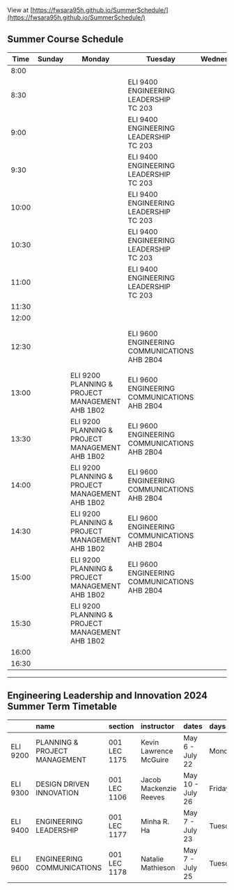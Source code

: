 
View at [https://fwsara95h.github.io/SummerSchedule/](https://fwsara95h.github.io/SummerSchedule/)


## Summer Course Schedule

| Time  | Sunday | Monday                          | Tuesday                                         | Wednesday | Thursday | Friday                                         | Saturday |
|-------|--------|---------------------------------|-------------------------------------------------|-----------|----------|------------------------------------------------|----------|
| 8:00  |        |                                 |                                                 |           |          |                                                |          |
| 8:30  |        |                                 | ELI 9400 ENGINEERING LEADERSHIP<br>TC 203       |           |          |                                                |          |
| 9:00  |        |                                 | ELI 9400 ENGINEERING LEADERSHIP<br>TC 203       |           |          |                                                |          |
| 9:30  |        |                                 | ELI 9400 ENGINEERING LEADERSHIP<br>TC 203       |           |          |                                                |          |
| 10:00 |        |                                 | ELI 9400 ENGINEERING LEADERSHIP<br>TC 203       |           |          |                                                |          |
| 10:30 |        |                                 | ELI 9400 ENGINEERING LEADERSHIP<br>TC 203       |           |          |                                                |          |
| 11:00 |        |                                 | ELI 9400 ENGINEERING LEADERSHIP<br>TC 203       |           |          |                                                |          |
| 11:30 |        |                                 |                                                 |           |          |                                                |          |
| 12:00 |        |                                 |                                                 |           |          |                                                |          |
| 12:30 |        |                                 | ELI 9600 ENGINEERING COMMUNICATIONS<br>AHB 2B04 |           |          | ELI 9300 DESIGN DRIVEN INNOVATION<br>AHB 2B04 |          |
| 13:00 |        | ELI 9200 PLANNING & PROJECT MANAGEMENT<br>AHB 1B02 | ELI 9600 ENGINEERING COMMUNICATIONS<br>AHB 2B04 |           |          | ELI 9300 DESIGN DRIVEN INNOVATION<br>AHB 2B04 |          |
| 13:30 |        | ELI 9200 PLANNING & PROJECT MANAGEMENT<br>AHB 1B02 | ELI 9600 ENGINEERING COMMUNICATIONS<br>AHB 2B04 |           |          | ELI 9300 DESIGN DRIVEN INNOVATION<br>AHB 2B04 |          |
| 14:00 |        | ELI 9200 PLANNING & PROJECT MANAGEMENT<br>AHB 1B02 | ELI 9600 ENGINEERING COMMUNICATIONS<br>AHB 2B04 |           |          | ELI 9300 DESIGN DRIVEN INNOVATION<br>AHB 2B04 |          |
| 14:30 |        | ELI 9200 PLANNING & PROJECT MANAGEMENT<br>AHB 1B02 | ELI 9600 ENGINEERING COMMUNICATIONS<br>AHB 2B04 |           |          | ELI 9300 DESIGN DRIVEN INNOVATION<br>AHB 2B04 |          |
| 15:00 |        | ELI 9200 PLANNING & PROJECT MANAGEMENT<br>AHB 1B02 | ELI 9600 ENGINEERING COMMUNICATIONS<br>AHB 2B04 |           |          | ELI 9300 DESIGN DRIVEN INNOVATION<br>AHB 2B04 |          |
| 15:30 |        | ELI 9200 PLANNING & PROJECT MANAGEMENT<br>AHB 1B02 |                                                 |           |          |                                                |          |
| 16:00 |        |                                 |                                                 |           |          |                                                |          |
| 16:30 |        |                                 |                                                 |           |          |                                                |          |

---

## Engineering Leadership and Innovation 2024 Summer Term Timetable

|          | name                          | section      | instructor             | dates            | days    |   start_time |   end_time | location   | color   |
|:---------|:------------------------------|:-------------|:-----------------------|:-----------------|:--------|-------------:|-----------:|:-----------|:--------|
| ELI 9200 | PLANNING & PROJECT MANAGEMENT | 001 LEC 1175 | Kevin Lawrence McGuire | May 6 - July 22  | Monday  |         13   |       16   | AHB 1B02   | #FFC0CB |
| ELI 9300 | DESIGN DRIVEN INNOVATION      | 001 LEC 1106 | Jacob Mackenzie Reeves | May 10 - July 26 | Friday  |         12.5 |       15.5 | AHB 2B04   | #ADD8E6 |
| ELI 9400 | ENGINEERING LEADERSHIP        | 001 LEC 1177 | Minha R. Ha            | May 7 - July 23  | Tuesday |          8.5 |       11.5 | TC 203     | #90EE90 |
| ELI 9600 | ENGINEERING COMMUNICATIONS    | 001 LEC 1178 | Natalie Mathieson      | May 7 - July 25  | Tuesday |         12.5 |       15.5 | AHB 2B04   | #FFFFE0 |
